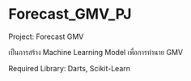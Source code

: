 # Forecast_GMV_PJ

Project: Forecast GMV

เป็นการสร้าง Machine Learning Model เพื่อการทำนาย GMV

Required Library: Darts, Scikit-Learn
